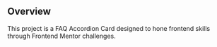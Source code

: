 ## Overview

This project is a FAQ Accordion Card designed to hone frontend skills through Frontend Mentor challenges.
